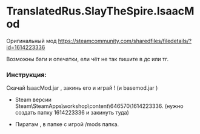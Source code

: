 # TranslatedRus.SlayTheSpire.IsaacMod

Оригинальный мод https://steamcommunity.com/sharedfiles/filedetails/?id=1614223336

Возможны баги и опечатки, ели чёт не так пишите в дс или тг.

### Инструкция:
Скачай IsaacMod.jar , закинь его и играй ! (и basemod.jar )

- Steam версии Steam\SteamApps\workshop\content\646570\1614223336. (нужно создать папку 1614223336 и закинуть туда)

- Пиратам , в папке с игрой /mods папка.
